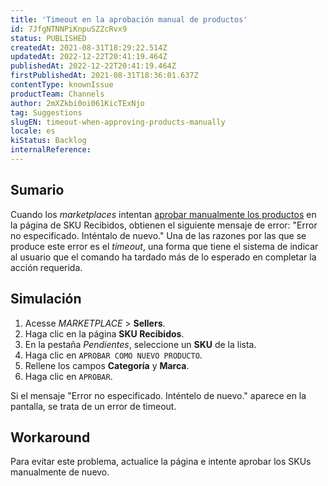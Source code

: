```yaml
---
title: 'Timeout en la aprobación manual de productos'
id: 7JfgNTNNPiKnpuSZZcRvx9
status: PUBLISHED
createdAt: 2021-08-31T18:29:22.514Z
updatedAt: 2022-12-22T20:41:19.464Z
publishedAt: 2022-12-22T20:41:19.464Z
firstPublishedAt: 2021-08-31T18:36:01.637Z
contentType: knownIssue
productTeam: Channels
author: 2mXZkbi0oi061KicTExNjo
tag: Suggestions
slugEN: timeout-when-approving-products-manually
locale: es
kiStatus: Backlog
internalReference: 
---
```


## Sumario

Cuando los _marketplaces_ intentan [aprobar manualmente los productos](https://help.vtex.com/es/tutorial/manual-sku-cataloging--tutorials_396) en la página de SKU Recibidos, obtienen el siguiente mensaje de error: "Error no especificado. Inténtalo de nuevo." Una de las razones por las que se produce este error es el _timeout_, una forma que tiene el sistema de indicar al usuario que el comando ha tardado más de lo esperado en completar la acción requerida. 

## Simulación

1. Acesse *MARKETPLACE* > __Sellers__.  
2. Haga clic en la página __SKU Recibidos__.   
3. En la pestaña *Pendientes*, seleccione un __SKU__ de la lista.  
4. Haga clic en `APROBAR COMO NUEVO PRODUCTO`.  
5. Rellene los campos __Categoría__ y __Marca__.   
6. Haga clic en `APROBAR`.  

Si el mensaje "Error no especificado. Inténtelo de nuevo." aparece en la pantalla, se trata de un error de timeout. 


## Workaround

Para evitar este problema, actualice la página e intente aprobar los SKUs manualmente de nuevo.


